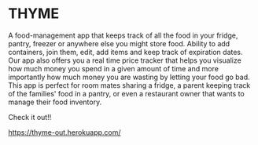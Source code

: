 # THYME

A food-management app that keeps track of all the food in your fridge, pantry, freezer or anywhere else you might store food.  Ability to add containers, join them, edit, add items and keep track of expiration dates.  Our app also offers you a real time price tracker that helps you visualize how much money you spend in a given amount of time and more importantly how much money you are wasting by letting your food go bad. This app is perfect for room mates sharing a fridge, a parent keeping track of the families' food in a pantry, or even a restaurant owner that wants to manage their food inventory. 

Check it out!!

https://thyme-out.herokuapp.com/
